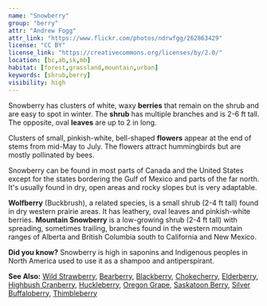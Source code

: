 ```yaml
---
name: "Snowberry"
group: "berry"
attr: "Andrew Fogg"
attr_link: "https://www.flickr.com/photos/ndrwfgg/262863429"
license: "CC BY"
license_link: "https://creativecommons.org/licenses/by/2.0/"
location: [bc,ab,sk,mb]
habitat: [forest,grassland,mountain,urban]
keywords: [shrub,berry]
visibility: high
---
```

Snowberry has clusters of white, waxy **berries** that remain on the shrub and are easy to spot in winter. The **shrub** has multiple branches and is 2-6 ft tall. The opposite, oval **leaves** are up to 2 in long.

Clusters of small, pinkish-white, bell-shaped **flowers** appear at the end of stems from mid-May to July. The flowers attract hummingbirds but are mostly pollinated by bees.

Snowberry can be found in most parts of Canada and the United States except for the states bordering the Gulf of Mexico and parts of the far north. It's usually found in dry, open areas and rocky slopes but is very adaptable.

**Wolfberry** (Buckbrush), a related species, is a small shrub (2-4 ft tall) found in dry western prairie areas. It has leathery, oval leaves and pinkish-white berries. **Mountain Snowberry** is a low-growing shrub (2-4 ft tall) with spreading, sometimes trailing, branches found in the western mountain ranges of Alberta and British Columbia south to California and New Mexico.

**Did you know?** Snowberry is high in saponins and Indigenous peoples in North America used to use it as a shampoo and antiperspirant.

<!-- generated, do not edit -->
**See Also:**
[Wild Strawberry](/plants/wildstraw/),
[Bearberry](/trees/bear/),
[Blackberry](/trees/blackber/),
[Chokecherry](/trees/choke/),
[Elderberry](/trees/elder/),
[Highbush Cranberry](/trees/hicran/),
[Huckleberry](/trees/huck/),
[Oregon Grape](/trees/orgrape/),
[Saskatoon Berry](/trees/saskber/),
[Silver Buffaloberry](/trees/silbufber/),
[Thimbleberry](/trees/thimble/)
